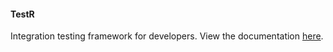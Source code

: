 #### TestR

Integration testing framework for developers. View the documentation <a href="https://docs.epiccoders.com/Page/35/TestR">here</a>.
